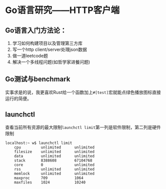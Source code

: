 # Go语言研究——HTTP客户端

## Go语言入门方法论：

1. 学习如何构建项目以及管理第三方库
2. 写一个http client/server处理json数据
3. 做一道leetcode题
4. 解决一个多线程问题(如哲学家进餐问题)

## Go测试与benchmark

实事求是的说，我更喜欢Rust给一个函数加上`#[test]`宏就能点绿色播放图标直接运行的简便。


## launchctl

查看当前所有资源的最大限制`launchctl limit`第一列是软件限制，第二列是硬件限制

```
localhost:~ w$ launchctl limit
	cpu         unlimited      unlimited      
	filesize    unlimited      unlimited      
	data        unlimited      unlimited      
	stack       8388608        67104768       
	core        0              unlimited      
	rss         unlimited      unlimited      
	memlock     unlimited      unlimited      
	maxproc     709            1064           
	maxfiles    1024           10240 
```
